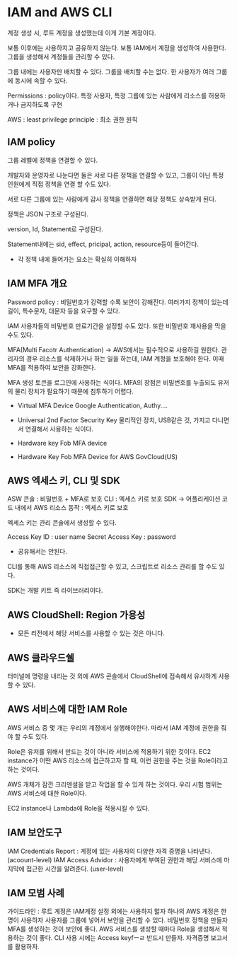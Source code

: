 # IAM and AWS CLI

계정 생성 시, 루트 계정을 생성했는데 이게 기본 계정이다.

보통 이후에는 사용하지고 공유하지 않는다.
보통 IAM에서 계정을 생성하여 사용한다.
그룹을 생성해서 계정들을 관리할 수 있다.

그룹 내에는 사용자만 배치할 수 있다. 그룹을 배치할 수는 없다.
한 사용자가 여러 그룹에 동시에 속할 수 있다.

Permissions : policy이다. 특정 사용자, 특정 그룹에 있는 사람에게 리소스를 허용하거나 금지하도록 구현

AWS : least privilege principle : 최소 권한 원칙

## IAM policy

그룹 레벨에 정책을 연결할 수 있다.

개발자와 운영자로 나눈다면 둘은 서로 다른 정책을 연결할 수 있고, 그룹이 아닌 특정 인원에게 직접 정책을 연결 할 수도 있다.

서로 다른 그룹에 있는 사람에게 감사 정책을 연결하면 해당 정책도 상속받게 된다.

정책은 JSON 구조로 구성된다.

version, Id, Statement로 구성된다.

Statement내에는 sid, effect, pricipal, action, resource등이 들어간다.

- 각 정책 내에 들어가는 요소는 확실히 이해하자

## IAM MFA 개요

Password policy : 비밀번호가 강력할 수록 보안이 강해진다.
여러가지 정책이 있는데 길이, 특수문자, 대문자 등을 요구할 수 있다.

IAM 사용자들의 비밓번호 만료기간을 설정할 수도 있다.
또한 비밀번호 재사용을 막을 수도 있다.

MFA(Multi Facotr Authentication)
-> AWS에서는 필수적으로 사용하길 원한다. 관리자의 경우 리소스를 삭제하거나 하는 일을 하는데, IAM 계정을 보호해야 한다. 이때 MFA를 적용하여 보안을 강화한다.

MFA 생성 토큰을 로그인에 사용하는 식이다.
MFA의 장점은 비밀번호를 누출되도 유저의 물리 장치가 필요하기 때문에 침투하기 어렵다.

- Virtual MFA Device
  Google Authentication, Authy....
- Universal 2nd Factor Security Key
  물리적인 장치, USB같은 것, 가지고 다니면서 연결해서 사용하는 식이다.
- Hardware key Fob MFA device

- Hardware Key Fob MFA Device for AWS GovCloud(US)

## AWS 엑세스 키, CLI 및 SDK

ASW 콘솔 : 비밀번호 + MFA로 보호
CLI : 엑세스 키로 보호
SDK -> 어플리케이션 코드 내에서 AWS 리소스 동작 : 엑세스 키로 보호

엑세스 키는 관리 콘솔에서 생성할 수 있다.

Access Key ID : user name
Secret Access Key : password

- 공유해서는 안된다.

CLI를 통해 AWS 리소스에 직접접근할 수 있고, 스크립트로 리소스 관리를 할 수도 있다.

SDK는 개발 키트 즉 라이브러리이다.

## AWS CloudShell: Region 가용성

- 모든 리전에서 해당 서비스를 사용할 수 있는 것은 아니다.

## AWS 클라우드쉘

터미널에 명령을 내리는 것 외에 AWS 콘솔에서 CloudShell에 접속해서 유사하게 사용할 수 있다.

## AWS 서비스에 대한 IAM Role

AWS 서비스 중 몇 개는 우리의 계정에서 실행해야한다.
따라서 IAM 계정에 권한을 줘야 할 수도 있다.

Role은 유저를 위해서 만드는 것이 아니라 서비스에 적용하기 위한 것이다.
EC2 instance가 어떤 AWS 리소스에 접근하고자 할 때, 이런 권한을 주는 것을 Role이라고 하는 것이다.

AWS 개체가 잠깐 크리덴셜을 받고 작업을 할 수 있게 하는 것이다.
우리 시험 범위는 AWS 서비스에 대한 Role이다.

EC2 instance나 Lambda에 Role을 적용시킬 수 있다.

## IAM 보안도구

IAM Credentials Report : 계정에 있는 사용자의 다양한 자격 증명을 나타낸다. (acoount-level)
IAM Access Advidor : 사용자에게 부여된 권한과 해당 서비스에 마지막에 접근한 시간을 알려준다. (user-level)

## IAM 모범 사례

가이드라인
: 루트 계정은 IAM계정 설정 외에는 사용하지 맗자
하나의 AWS 계정은 한 명이 사용하자
사용자를 그룹에 넣어서 보안을 관리할 수 있다.
비밀번호 정책을 만들자
MFA를 생성하는 것이 보안에 좋다.
AWS 서비스를 생성할 때마다 Role을 생성해서 적용하는 것이 좋다.
CLI 사용 시에는 Access keyfㅡㄹ 반드시 만들자.
자격증명 보고서를 활용하자.
